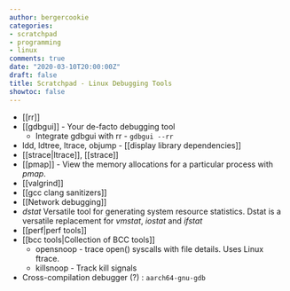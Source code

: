 ```yaml
---
author: bergercookie
categories:
- scratchpad
- programming
- linux
comments: true
date: "2020-03-10T20:00:00Z"
draft: false
title: Scratchpad - Linux Debugging Tools
showtoc: false
---
```


* [[rr]]
* [[gdbgui]] - Your de-facto debugging tool
    * Integrate gdbgui with rr - `gdbgui --rr`
* ldd, ldtree, ltrace, objump - [[display library dependencies]]
* [[strace|ltrace]], [[strace]]
* [[pmap]] - View the memory allocations for a particular process with *pmap*.
* [[valgrind]]
* [[gcc clang sanitizers]]
* [[Network debugging]]
* *dstat*
    Versatile tool for generating system resource statistics. Dstat is a
    versatile replacement for *vmstat*, *iostat* and *ifstat*
* [[perf|perf tools]]
* [[bcc tools|Collection of BCC tools]]
    * opensnoop - trace open() syscalls with file details. Uses Linux ftrace.
    * killsnoop - Track kill signals
* Cross-compilation debugger (?) : `aarch64-gnu-gdb`
